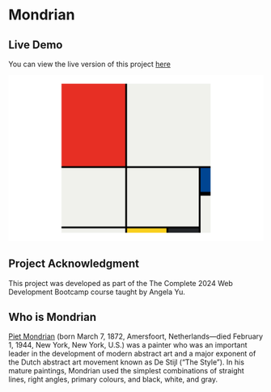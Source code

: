 # Mondrian

## Live Demo
You can view the live version of this project [here](https://kapteynuniverse.github.io/Mondrian)

![Screenshot of the project](./screenshot.png)


## Project Acknowledgment
This project was developed as part of the The Complete 2024 Web Development Bootcamp course taught by Angela Yu.

## Who is Mondrian
[Piet Mondrian](https://www.britannica.com/biography/Piet-Mondrian) (born March 7, 1872, Amersfoort, Netherlands—died February 1, 1944, New York, New York, U.S.) was a painter who was an important leader in the development of modern abstract art and a major exponent of the Dutch abstract art movement known as De Stijl (“The Style”). In his mature paintings, Mondrian used the simplest combinations of straight lines, right angles, primary colours, and black, white, and gray.
